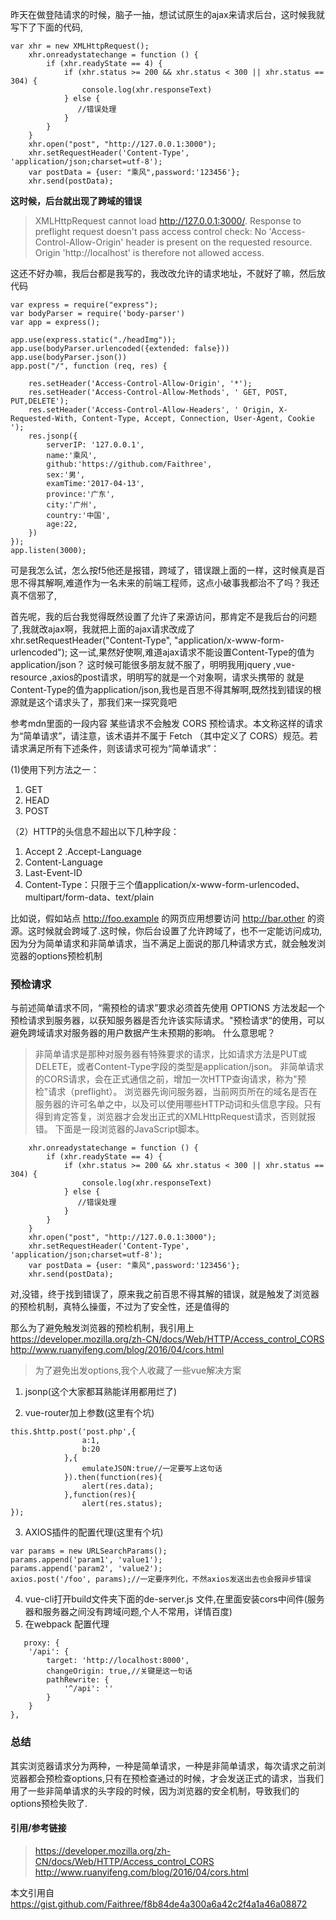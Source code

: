 昨天在做登陆请求的时候，脑子一抽，想试试原生的ajax来请求后台，这时候我就写下了下面的代码,
```
var xhr = new XMLHttpRequest();
    xhr.onreadystatechange = function () {
        if (xhr.readyState == 4) {
            if (xhr.status >= 200 && xhr.status < 300 || xhr.status == 304) {
                console.log(xhr.responseText)
            } else {
               //错误处理
            }
        }
    }
    xhr.open("post", "http://127.0.0.1:3000");
    xhr.setRequestHeader('Content-Type', 'application/json;charset=utf-8'); 
    var postData = {user: "乘风",password:'123456'};   
    xhr.send(postData);
```

**这时候，后台就出现了跨域的错误**
>XMLHttpRequest cannot load http://127.0.0.1:3000/. Response to preflight request doesn't pass access control check: No 'Access-Control-Allow-Origin' header is present on the requested resource. Origin 'http://localhost' is therefore not allowed access.

这还不好办嘛，我后台都是我写的，我改改允许的请求地址，不就好了嘛，然后放代码
```
var express = require("express");
var bodyParser = require('body-parser')
var app = express();

app.use(express.static("./headImg"));
app.use(bodyParser.urlencoded({extended: false}))
app.use(bodyParser.json())
app.post("/", function (req, res) {
    
    res.setHeader('Access-Control-Allow-Origin', '*');
    res.setHeader('Access-Control-Allow-Methods', ' GET, POST, PUT,DELETE');
    res.setHeader('Access-Control-Allow-Headers', ' Origin, X-Requested-With, Content-Type, Accept, Connection, User-Agent, Cookie ');
    res.jsonp({
        serverIP: '127.0.0.1',
        name:'乘风',
        github:'https://github.com/Faithree',
        sex:'男',
        examTime:'2017-04-13',
        province:'广东',
        city:'广州',
        country:'中国',
        age:22,
    })
});
app.listen(3000);
```
可是我怎么试，怎么按f5他还是报错，跨域了，错误跟上面的一样，这时候真是百思不得其解啊,难道作为一名未来的前端工程师，这点小破事我都治不了吗？我还真不信邪了,

首先呢，我的后台我觉得既然设置了允许了来源访问，那肯定不是我后台的问题了,我就改ajax啊，我就把上面的ajax请求改成了xhr.setRequestHeader("Content-Type", "application/x-www-form-urlencoded"); 这一试,果然好使啊,难道ajax请求不能设置Content-Type的值为application/json？
这时候可能很多朋友就不服了，明明我用jquery ,vue-resource ,axios的post请求，明明写的就是一个对象啊，请求头携带的 就是Content-Type的值为application/json,我也是百思不得其解啊,既然找到错误的根源就是这个请求头了，那我们来一探究竟吧

参考mdn里面的一段内容
某些请求不会触发 CORS 预检请求。本文称这样的请求为“简单请求”，请注意，该术语并不属于 Fetch （其中定义了 CORS）规范。若请求满足所有下述条件，则该请求可视为“简单请求”：

(1)使用下列方法之一：
 1. GET
 2. HEAD
 3. POST
  
（2）HTTP的头信息不超出以下几种字段：

1. Accept
2 .Accept-Language
3. Content-Language
4. Last-Event-ID
5. Content-Type：只限于三个值application/x-www-form-urlencoded、multipart/form-data、text/plain

比如说，假如站点 http://foo.example 的网页应用想要访问 http://bar.other 的资源。这时候就会跨域了.这时候，你后台设置了允许跨域了，也不一定能访问成功,因为分为简单请求和非简单请求，当不满足上面说的那几种请求方式，就会触发浏览器的options预检机制


### 预检请求

与前述简单请求不同，“需预检的请求”要求必须首先使用 OPTIONS   方法发起一个预检请求到服务器，以获知服务器是否允许该实际请求。"预检请求“的使用，可以避免跨域请求对服务器的用户数据产生未预期的影响。
什么意思呢？

>非简单请求是那种对服务器有特殊要求的请求，比如请求方法是PUT或DELETE，或者Content-Type字段的类型是application/json。
非简单请求的CORS请求，会在正式通信之前，增加一次HTTP查询请求，称为"预检"请求（preflight）。
浏览器先询问服务器，当前网页所在的域名是否在服务器的许可名单之中，以及可以使用哪些HTTP动词和头信息字段。只有得到肯定答复，浏览器才会发出正式的XMLHttpRequest请求，否则就报错。
下面是一段浏览器的JavaScript脚本。

```
    xhr.onreadystatechange = function () {
        if (xhr.readyState == 4) {
            if (xhr.status >= 200 && xhr.status < 300 || xhr.status == 304) {
                console.log(xhr.responseText)
            } else {
               //错误处理
            }
        }
    }
    xhr.open("post", "http://127.0.0.1:3000");
    xhr.setRequestHeader('Content-Type', 'application/json;charset=utf-8'); 
    var postData = {user: "乘风",password:'123456'};   
    xhr.send(postData);

```

对,没错，终于找到错误了，原来我之前百思不得其解的错误，就是触发了浏览器的预检机制，真特么操蛋，不过为了安全性，还是值得的

那么为了避免触发浏览器的预检机制，我引用上
https://developer.mozilla.org/zh-CN/docs/Web/HTTP/Access_control_CORS
http://www.ruanyifeng.com/blog/2016/04/cors.html


>为了避免出发options,我个人收藏了一些vue解决方案

1. jsonp(这个大家都耳熟能详用都用烂了)

2. vue-router加上参数(这里有个坑)
```
this.$http.post('post.php',{
                a:1,
                b:20
            },{
                emulateJSON:true//一定要写上这句话
            }).then(function(res){
                alert(res.data);
            },function(res){
                alert(res.status);
});
```
3. AXIOS插件的配置代理(这里有个坑)
```
var params = new URLSearchParams();
params.append('param1', 'value1');
params.append('param2', 'value2');
axios.post('/foo', params);//一定要序列化，不然axios发送出去也会报异步错误
```
4. vue-cli打开build文件夹下面的de-server.js 文件,在里面安装cors中间件(服务器和服务器之间没有跨域问题,个人不常用，详情百度)
5. 在webpack 配置代理 
```
   proxy: {
    '/api': {
        target: 'http://localhost:8000',
        changeOrigin: true,//关键是这一句话
        pathRewrite: {
            '^/api': ''
        }
    }
},
```

### 总结
其实浏览器请求分为两种，一种是简单请求，一种是非简单请求，每次请求之前浏览器都会预检查options,只有在预检查通过的时候，才会发送正式的请求，当我们用了一些非简单请求的头字段的时候，因为浏览器的安全机制，导致我们的options预检失败了.

#### 引用/参考链接
>https://developer.mozilla.org/zh-CN/docs/Web/HTTP/Access_control_CORS
>http://www.ruanyifeng.com/blog/2016/04/cors.html

本文引用自 https://gist.github.com/Faithree/f8b84de4a300a6a42c2f4a1a46a08872

